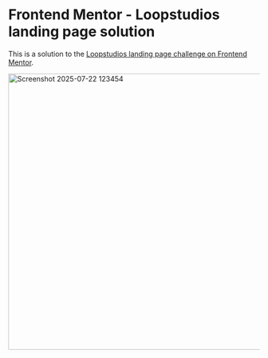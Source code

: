 # Frontend Mentor - Loopstudios landing page solution

This is a solution to the [Loopstudios landing page challenge on Frontend Mentor](https://www.frontendmentor.io/challenges/loopstudios-landing-page-N88J5Onjw).

<img width="1636" height="553" alt="Screenshot 2025-07-22 123454" src="https://github.com/user-attachments/assets/1041ca89-2983-4ed0-a1ee-e18b7e5fc3be" />
